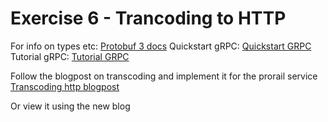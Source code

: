 # Exercise 6 - Trancoding to HTTP

For info on types etc: [Protobuf 3 docs](https://developers.google.com/protocol-buffers/docs/proto3)
Quickstart gRPC: [Quickstart GRPC](https://grpc.io/docs/quickstart/java.html)
Tutorial gRPC: [Tutorial GRPC](https://grpc.io/docs/tutorials/basic/java.html)


Follow the blogpost on transcoding and implement it for the prorail service [Transcoding http blogpost](https://blog.jdriven.com/2018/11/transcoding-grpc-to-http-json-using-envoy/)

Or view it using the new blog [](https://infallible-shirley-jdriven.netlify.com/2018/11/transcoding-grpc-to-http-json-using-envoy/#more)